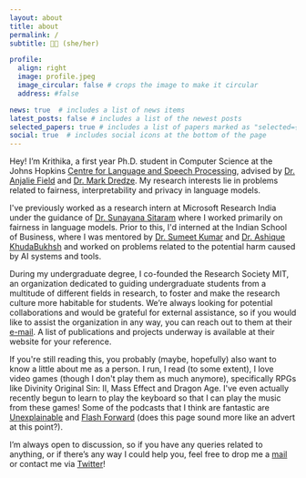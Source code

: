 ```yaml
---
layout: about
title: about
permalink: /
subtitle: 🏳️‍🌈 (she/her) 

profile:
  align: right
  image: profile.jpeg
  image_circular: false # crops the image to make it circular
  address: #false

news: true  # includes a list of news items
latest_posts: false # includes a list of the newest posts
selected_papers: true # includes a list of papers marked as "selected={true}"
social: true  # includes social icons at the bottom of the page
---
```


Hey! I’m Krithika, a first year Ph.D. student in Computer Science at the Johns Hopkins [Centre for Language and Speech Processing](https://www.clsp.jhu.edu/), advised by [Dr. Anjalie Field](https://anjalief.github.io/) and [Dr. Mark Dredze](https://www.cs.jhu.edu/~mdredze/). My research interests lie in problems related to fairness, interpretability and privacy in language models.

I've previously worked as a research intern at Microsoft Research India under the guidance of [Dr. Sunayana Sitaram](https://www.microsoft.com/en-us/research/people/susitara/) where I worked primarily on fairness in language models. Prior to this, I'd interned at the Indian School of Business, where I was mentored by [Dr. Sumeet Kumar](http://sumeetkumar.in/) and [Dr. Ashique KhudaBukhsh](https://www.cs.cmu.edu/~akhudabu/) and worked on problems related to the potential harm caused by AI systems and tools.

During my undergraduate degree, I co-founded the Research Society MIT, an organization dedicated to guiding undergraduate students from a multitude of different fields in research, to foster and make the research culture more habitable for students. We’re always looking for potential collaborations and would be grateful for external assistance, so if you would like to assist the organization in any way, you can reach out to them at their [e-mail](mailto:research.society.mit@gmail.com). A list of publications and projects underway is available at their website for your reference. 

If you're still reading this, you probably (maybe, hopefully) also want to know a little about me as a person. I run, I read (to some extent), I love video games (though I don't play them as much anymore), specifically RPGs like Divinity Original Sin: II, Mass Effect and Dragon Age. I've even actually recently begun to learn to play the keyboard so that I can play the music from these games! Some of the podcasts that I think are fantastic are [Unexplainable](https://www.vox.com/unexplainable) and [Flash Forward](https://www.flashforwardpod.com/) (does this page sound more like an advert at this point?).  

I’m always open to discussion, so if you have any queries related to anything, or if there’s any way I could help you, feel free to drop me a [mail](mailto:kramesh.tlw@gmail.com) or contact me via [Twitter](https://twitter.com/stolenpyjak)!